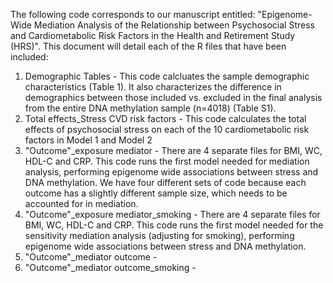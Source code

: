 The following code corresponds to our manuscript entitled: "Epigenome-Wide Mediation Analysis of the Relationship between Psychosocial Stress and Cardiometabolic Risk Factors in the Health and Retirement Study (HRS)". 
This document will detail each of the R files that have been included: 
1) Demographic Tables - This code calcluates the sample demographic characteristics (Table 1). It also characterizes the difference in demographics between those included vs. excluded in the final analysis from the entire DNA methylation sample (n=4018) (Table S1). 
2) Total effects_Stress CVD risk factors - This code calculates the total effects of psychosocial stress on each of the 10 cardiometabolic risk factors in Model 1 and Model 2
3) "Outcome"_exposure mediator - There are 4 separate files for BMI, WC, HDL-C and CRP. This code runs the first model needed for mediation analysis, performing epigenome wide associations between stress and DNA methylation. We have four different sets of code because each outcome has a slightly different sample size, which needs to be accounted for in mediation. 
4) "Outcome"_exposure mediator_smoking - There are 4 separate files for BMI, WC, HDL-C and CRP. This code runs the first model needed for the sensitivity mediation analysis (adjusting for smoking), performing epigenome wide associations between stress and DNA methylation.
5) "Outcome"_mediator outcome -
6) "Outcome"_mediator outcome_smoking -
